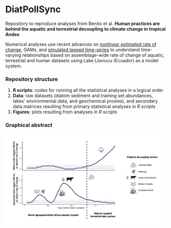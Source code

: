 # DiatPollSync

Repository to reproduce analyses from Benito et al. **Human practices are behind the aquatic and terrestrial decoupling to climate change in tropical Andes** 

Numerical analyses use recent advances on  [nonlinear estimated rate of change](https://academic.oup.com/icesjms/advance-article/doi/10.1093/icesjms/fsaa056/5835266), GAMs, and [simulated lagged time-series](https://zenodo.org/record/2599859#.YCTzbGhKiUk) to understand time-varying relationships based on assemblage-wide rate of change of aquatic, terrestrial and human datasets using Lake Llaviucu (Ecuador) as a model system.

### Repository structure
1. **R scripts**: codes for running all the statistical analyses in a logical order
2. **Data**: raw datasets (diatom sediment and training set abundances, lakes' environmental data, and geochemical proxies), and secondary data matrices resulting from primary statistical analyses in <i>R scripts</i>
3. **Figures**: plots resulting from analyses in <i>R scripts</i>

### Graphical abstract
 <img src="outputs/graphical abstract_STOTEN_R1.png" width=600></img>
